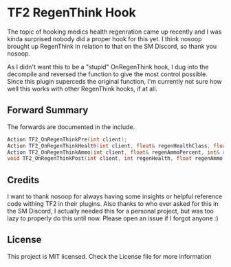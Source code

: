 # TF2 RegenThink Hook

The topic of hooking medics health regenration came up recently and I was kinda surprised nobody did a proper hook for this yet.
I think nosoop brought up RegenThink in relation to that on the SM Discord, so thank you nosoop.

As I didn't want this to be a "stupid" OnRegenThink hook, I dug into the decompile and reversed the function to give the most control possible.
Since this plugin superceds the original function, I'm currently not sure how well this works with other RegenThink hooks, if at all.

## Forward Summary

The forwards are documented in the include.

```c
Action TF2_OnRegenThinkPre(int client);
Action TF2_OnRegenThinkHealth(int client, float& regenHealthClass, float& regenHealthAttribs);
Action TF2_OnRegenThinkAmmo(int client, float& regenAmmoPercent, int& regenMetal);
void TF2_OnRegenThinkPost(int client, int regenHealth, float regenAmmo, int regenMetal);
```

## Credits

I want to thank nosoop for always having some insights or helpful reference code withing TF2 in their plugins.
Also thanks to who ever asked for this in the SM Discord, I actually needed this for a personal project, but was too lazy to properly do this until now.
Please open an issue if I forgot anyone :)

## License

This project is MIT licensed. Check the License file for more information